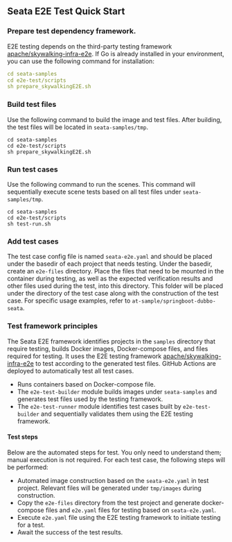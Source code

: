 ## Seata E2E Test Quick Start
### Prepare test dependency framework.
E2E testing depends on the third-party testing framework [apache/skywalking-infra-e2e](https://github.com/apache/skywalking-infra-e2e). If Go is already installed in your environment, you can use the following command for installation:
```yaml
cd seata-samples
cd e2e-test/scripts
sh prepare_skywalkingE2E.sh
```
### Build test files
Use the following command to build the image and test files. After building, the test files will be located in `seata-samples/tmp`.
```
cd seata-samples
cd e2e-test/scripts
sh prepare_skywalkingE2E.sh
```
### Run test cases
Use the following command to run the scenes. This command will sequentially execute scene tests based on all test files under `seata-samples/tmp`.
```
cd seata-samples
cd e2e-test/scripts
sh test-run.sh
```
### Add test cases
The test case config file is named `seata-e2e.yaml` and should be placed under the basedir of each project that needs testing.
Under the basedir, create an `e2e-files` directory. Place the files that need to be mounted in the container during testing,
as well as the expected verification results and other files used during the test, into this directory.
This folder will be placed under the directory of the test case along with the construction of the test case.
For specific usage examples, refer to `at-sample/springboot-dubbo-seata`.
### Test framework principles
The Seata E2E framework identifies projects in the `samples` directory that require testing, builds Docker images, Docker-compose files,
and files required for testing. It uses the E2E testing framework [apache/skywalking-infra-e2e](https://github.com/apache/skywalking-infra-e2e)
to test according to the generated test files. GitHub Actions are deployed to automatically test all test cases.

- Runs containers based on Docker-compose file.
- The `e2e-test-builder` module builds images under `seata-samples` and generates test files used by the testing framework.
- The `e2e-test-runner` module identifies test cases built by `e2e-test-builder` and sequentially validates them using the E2E testing framework.

#### Test steps
Below are the automated steps for test. You only need to understand them; manual execution is not required.
For each test case, the following steps will be performed:
- Automated image construction based on the `seata-e2e.yaml` in test project. Relevant files will be generated under `tmp/images` during construction.
- Copy the `e2e-files` directory from the test project and generate docker-compose files and `e2e.yaml` files for testing based on `seata-e2e.yaml`.
- Execute `e2e.yaml` file using the E2E testing framework to initiate testing for a test.
- Await the success of the test results.

